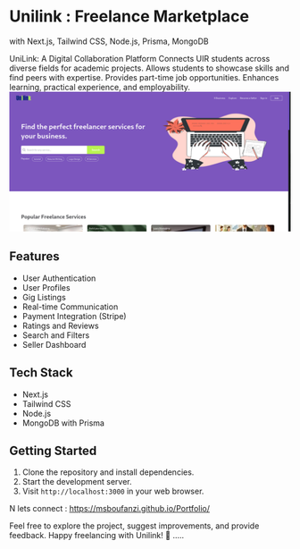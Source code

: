 # Unilink : Freelance Marketplace
with Next.js, Tailwind CSS, Node.js, Prisma, MongoDB

UniLink: A Digital Collaboration Platform Connects UIR students across diverse fields for academic projects. Allows students to showcase skills and find peers with expertise. Provides part-time job opportunities. Enhances learning, practical experience, and employability.
![Unilink Screenshot](unilink.png)


## Features

- User Authentication
- User Profiles
- Gig Listings
- Real-time Communication
- Payment Integration (Stripe)
- Ratings and Reviews
- Search and Filters
- Seller Dashboard

## Tech Stack

- Next.js
- Tailwind CSS
- Node.js
- MongoDB with Prisma

## Getting Started

1. Clone the repository and install dependencies.
2. Start the development server.
3. Visit `http://localhost:3000` in your web browser.



N lets connect : https://msboufanzi.github.io/Portfolio/

Feel free to explore the project, suggest improvements, and provide feedback. Happy freelancing with Unilink! 🚀
.....
